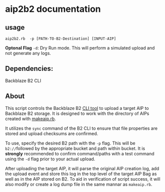 # aip2b2 documentation

## usage 
`aip2b2.rb  -p [PATH-TO-B2-Destination] [INPUT-AIP]`

__Optonal Flag__
`-d`: Dry Run mode. This will perform a simulated upload and not generate any logs.

## Dependencies:
Backblaze B2 CLI

## About
This script controls the Backblaze B2 [CLI tool](https://www.backblaze.com/b2/docs/quick_command_line.html) to upload a target AIP to Backblaze B2 storage. It is designed to work with the directory of AIPs created with [makeaip.rb](https://github.com/WSU-CDSC/microservices/blob/master/Resources/makeaip.md).

It utilizes the `sync` command of the B2 CLI to ensure that file properties are stored and upload checksums are confirmed.

To use, specify the desired B2 path with the `-p` flag. This will be `b2://`followed by the appropriate bucket and path within bucket. It is __strongly__ recommended to confirm command/paths with a test command using the `-d` flag prior to your actual upload.

After uploading the target AIP, it will parse the original AIP creation log, add the upload event and store this log in the top level of the target AIP Bag as well as in the AIP stored on B2. To aid in verification of script success, it will also modify or create a log dump file in the same mannar as `makeaip.rb`.
